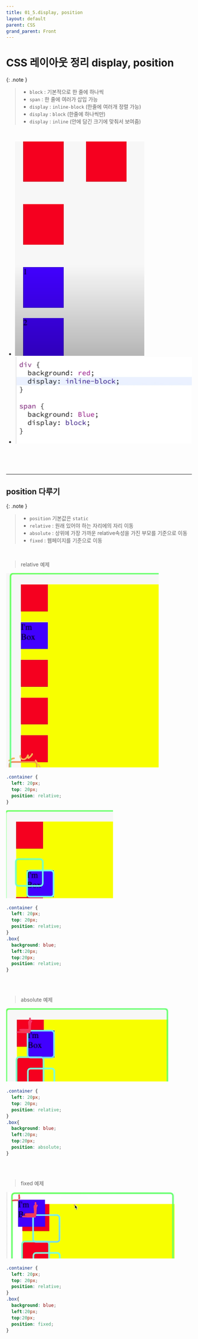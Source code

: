 ```yaml
---
title: 01_5.display, position
layout: default
parent: CSS
grand_parent: Front
---
```


# CSS 레이아웃 정리 display, position

{: .note }
> - `block` : 기본적으로 한 줄에 하나씩
> - `span` : 한 줄에 여러가 삽입 가능
> - `display` : `inline-block` (한줄에 여러개 정렬 가능)
> - `display` : `block` (한줄에 하나씩만)
> - `display` : `inline` (안에 담긴 크기에 맞춰서 보여줌)

<br />


- ![Alt text](image-51.png)
- ![Alt text](image-50.png)

<br />
<br />
<br />

---

## position 다루기

{: .note }
> - `position` 기본값은 `static`
> - `relative` : 원래 있어야 하는 자리에의 자리 이동
> - `absolute` : 상위에 가장 가까운 relative속성을 가진 부모를 기준으로 이동
> - `fixed` : 웹페이지를 기준으로 이동


<br />

> relative 예제

![Alt text](image-52.png)

```css
.container {
  left: 20px;
  top: 20px;
  position: relative;
}
```

![Alt text](image-53.png)

```css
.container {
  left: 20px;
  top: 20px;
  position: relative;
}
.box{
  background: blue;
  left:20px;
  top:20px;
  position: relative;
}
```

<br />
<br />

> absolute 예제

![Alt text](image-54.png)

```css
.container {
  left: 20px;
  top: 20px;
  position: relative;
}
.box{
  background: blue;
  left:20px;
  top:20px;
  position: absolute;
}
```

<br />
<br />

> fixed 예제

![Alt text](image-55.png)

```css
.container {
  left: 20px;
  top: 20px;
  position: relative;
}
.box{
  background: blue;
  left:20px;
  top:20px;
  position: fixed;
}
```